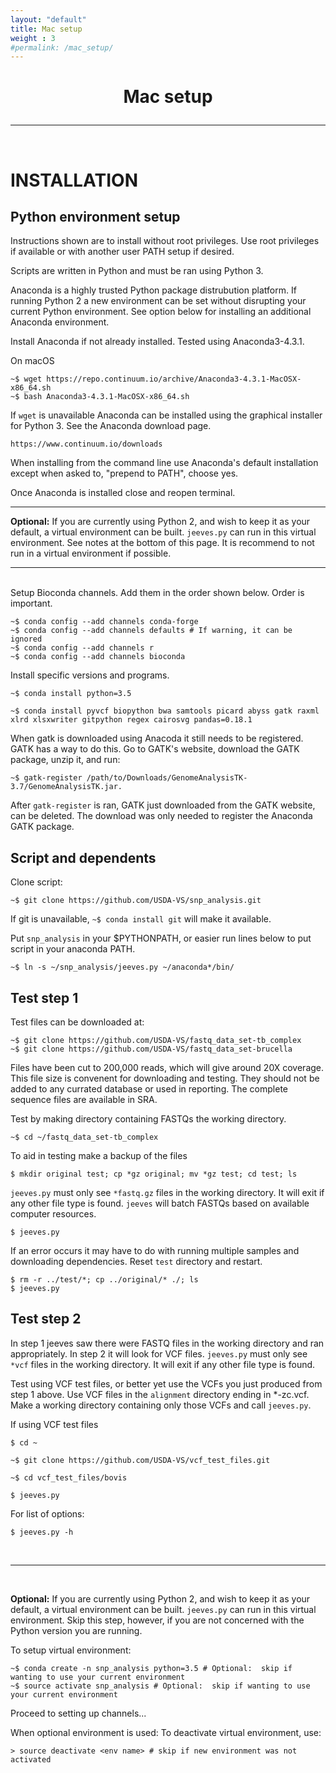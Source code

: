 ```yaml
---
layout: "default"
title: Mac setup
weight : 3
#permalink: /mac_setup/
---
```


<h1><p style="text-align: center">Mac setup</p></h1>

-----
<br>

INSTALLATION
=================

## Python environment setup

Instructions shown are to install without root privileges.  Use root privileges if available or with another user PATH setup if desired.

Scripts are written in Python and must be ran using Python 3.  

Anaconda is a highly trusted Python package distrubution platform.  If running Python 2 a new environment can be set without disrupting your current Python environment.  See option below for installing an additional Anaconda environment.  

Install Anaconda if not already installed.  Tested using Anaconda3-4.3.1.

On macOS
      
    ~$ wget https://repo.continuum.io/archive/Anaconda3-4.3.1-MacOSX-x86_64.sh
    ~$ bash Anaconda3-4.3.1-MacOSX-x86_64.sh

If `wget` is unavailable Anaconda can be installed using the graphical installer for Python 3.  See the Anaconda download page.

    https://www.continuum.io/downloads

When installing from the command line use Anaconda's default installation except when asked to, "prepend to PATH", choose yes.
    
Once Anaconda is installed close and reopen terminal.

---

<strong>Optional:</strong>
If you are currently using Python 2, and wish to keep it as your default, a virtual environment can be built.  `jeeves.py` can run in this virtual environment.  See notes at the bottom of this page.  It is recommend to not run in a virtual environment if possible.

---

<br>
Setup Bioconda channels.  Add them in the order shown below.  Order is important.

    ~$ conda config --add channels conda-forge
    ~$ conda config --add channels defaults # If warning, it can be ignored
    ~$ conda config --add channels r
    ~$ conda config --add channels bioconda
    
Install specific versions and programs.

    ~$ conda install python=3.5
    
    ~$ conda install pyvcf biopython bwa samtools picard abyss gatk raxml xlrd xlsxwriter gitpython regex cairosvg pandas=0.18.1

When gatk is downloaded using Anacoda it still needs to be registered.  GATK has a way to do this.  Go to GATK's website, download the GATK package, unzip it, and run:

    ~$ gatk-register /path/to/Downloads/GenomeAnalysisTK-3.7/GenomeAnalysisTK.jar.  
    
After `gatk-register` is ran, GATK just downloaded from the GATK website, can be deleted.  The download was only needed to register the Anaconda GATK package.

## Script and dependents
Clone script: 

    ~$ git clone https://github.com/USDA-VS/snp_analysis.git
    
If git is unavailable, `~$ conda install git` will make it available.

Put `snp_analysis` in your $PYTHONPATH, or easier run lines below to put script in your anaconda PATH.

    ~$ ln -s ~/snp_analysis/jeeves.py ~/anaconda*/bin/

## Test step 1

Test files can be downloaded at:

    ~$ git clone https://github.com/USDA-VS/fastq_data_set-tb_complex
    ~$ git clone https://github.com/USDA-VS/fastq_data_set-brucella
    
Files have been cut to 200,000 reads, which will give around 20X coverage.  This file size is convenent for downloading and testing.  They should not be added to any currated database or used in reporting.  The complete sequence files are available in SRA.

Test by making directory containing FASTQs the working directory.

    ~$ cd ~/fastq_data_set-tb_complex

To aid in testing make a backup of the files

    $ mkdir original test; cp *gz original; mv *gz test; cd test; ls

`jeeves.py` must only see `*fastq.gz` files in the working directory.  It will exit if any other file type is found.  `jeeves` will batch FASTQs based on available computer resources.

    $ jeeves.py

If an error occurs it may have to do with running multiple samples and downloading dependencies.  Reset `test` directory and restart.

    $ rm -r ../test/*; cp ../original/* ./; ls
    $ jeeves.py

## Test step 2

In step 1 jeeves saw there were FASTQ files in the working directory and ran appropriately.  In step 2 it will look for VCF files.  `jeeves.py` must only see `*vcf` files in the working directory.  It will exit if any other file type is found.  

Test using VCF test files, or better yet use the VCFs you just produced from step 1 above.  Use VCF files in the `alignment` directory ending in *-zc.vcf.  Make a working directory containing only those VCFs and call `jeeves.py`.  
    
If using VCF test files

    $ cd ~
    
    ~$ git clone https://github.com/USDA-VS/vcf_test_files.git
    
    ~$ cd vcf_test_files/bovis

    $ jeeves.py
    
For list of options:
    
    $ jeeves.py -h
    
<br>

---

<br>

<strong>Optional:</strong>
If you are currently using Python 2, and wish to keep it as your default, a virtual environment can be built.  `jeeves.py` can run in this virtual environment.  Skip this step, however, if you are not concerned with the Python version you are running.

To setup virtual environment:

    ~$ conda create -n snp_analysis python=3.5 # Optional:  skip if wanting to use your current environment
    ~$ source activate snp_analysis # Optional:  skip if wanting to use your current environment

Proceed to setting up channels...

When optional environment is used:  To deactivate virtual environment, use:
    
    > source deactivate <env name> # skip if new environment was not activated
    
